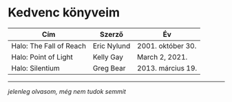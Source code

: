 # Kedvenc könyveim
| Cím | Szerző | Év |
|-----|--------|----|
| Halo: The Fall of Reach | Eric Nylund | 2001. október 30. |
| Halo: Point of Light | Kelly Gay | March 2, 2021. |
| Halo: Silentium | Greg Bear | 2013. március 19. |
---
*jelenleg olvasom, még nem tudok semmit*